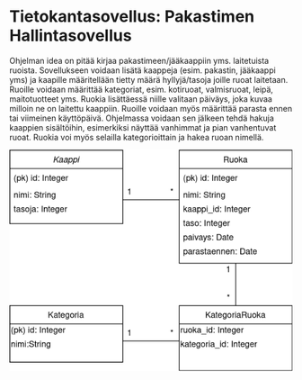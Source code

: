# Tietokantasovellus: Pakastimen Hallintasovellus
Ohjelman idea on pitää kirjaa pakastimeen/jääkaappiin yms. laitetuista ruoista. Sovellukseen voidaan lisätä kaappeja (esim. pakastin, jääkaappi yms) ja kaapille määritellään tietty määrä hyllyjä/tasoja joille ruoat laitetaan. Ruoille voidaan määrittää kategoriat, esim. kotiruoat, valmisruoat, leipä, maitotuotteet yms. Ruokia lisättäessä niille valitaan päiväys, joka kuvaa milloin ne on laitettu kaappiin. Ruoille voidaan myös määrittää parasta ennen tai viimeinen käyttöpäivä. Ohjelmassa voidaan sen jälkeen tehdä hakuja kaappien sisältöihin, esimerkiksi näyttää vanhimmat ja pian vanhentuvat ruoat. Ruokia voi myös selailla kategorioittain ja hakea ruoan nimellä. 

![tietokantakaavio](https://raw.githubusercontent.com/Lukxsx/PakastimenHallinta/master/tietokantakaavio.png)
